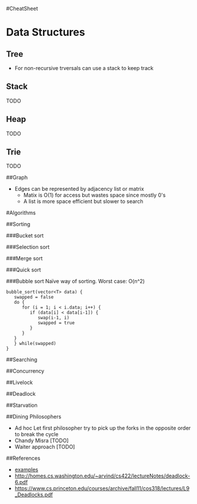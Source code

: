 #CheatSheet

# Data Structures
## Tree
* For non-recursive trversals can use a stack to keep track
## Stack
TODO
## Heap
TODO
## Trie
TODO

##Graph
* Edges can be represented by adjacency list or matrix
   * Matix is O(1) for access but wastes space since mostly 0's
   * A list is more space efficient but slower to search

#Algorithms

##Sorting

###Bucket sort

###Selection sort

###Merge sort

###Quick sort

###Bubble sort
Naïve way of sorting.
Worst case: O(n^2)
```
bubble_sort(vector<T> data) {
   swapped = false
   do {
      for (i = 1; i < i.data; i++) {
         if (data[i] < data[i-1]) {
            swap(i-1, i)
            swapped = true
         }
      }
   }
   } while(swapped)
}
```

##Searching

##Concurrency

##Livelock

##Deadlock

##Starvation

##Dining Philosophers
* Ad hoc
Let first philosopher try to pick up the forks in the opposite order to break
the cycle
* Chandy Misra
[TODO]
* Waiter approach
[TODO]

##References
* [examples](pie/Concurrency)
* http://homes.cs.washington.edu/~arvind/cs422/lectureNotes/deadlock-6.pdf
* https://www.cs.princeton.edu/courses/archive/fall11/cos318/lectures/L9_Deadlocks.pdf
